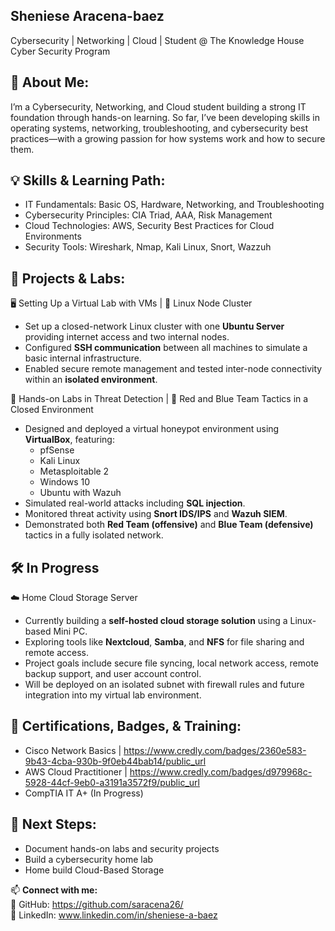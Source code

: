## Sheniese Aracena-baez  
Cybersecurity | Networking | Cloud | Student @ The Knowledge House Cyber Security Program

## 📌 About Me:  
I’m a Cybersecurity, Networking, and Cloud student building a strong IT foundation through hands-on learning. So far, I’ve been developing skills in operating systems, networking, troubleshooting, and cybersecurity best practices—with a growing passion for how systems work and how to secure them.

## 💡 Skills & Learning Path:  
- IT Fundamentals: Basic OS, Hardware, Networking, and Troubleshooting  
- Cybersecurity Principles: CIA Triad, AAA, Risk Management  
- Cloud Technologies: AWS, Security Best Practices for Cloud Environments 
- Security Tools: Wireshark, Nmap, Kali Linux, Snort, Wazzuh 

## 📂 Projects & Labs:  
🖥️ Setting Up a Virtual Lab with VMs | 🧱 Linux Node Cluster  

- Set up a closed-network Linux cluster with one **Ubuntu Server** providing internet access and two internal nodes.  
- Configured **SSH communication** between all machines to simulate a basic internal infrastructure.  
- Enabled secure remote management and tested inter-node connectivity within an **isolated environment**.

  
🧪 Hands-on Labs in Threat Detection | 🔴 Red and Blue Team Tactics in a Closed Environment  

- Designed and deployed a virtual honeypot environment using **VirtualBox**, featuring:
  - pfSense  
  - Kali Linux  
  - Metasploitable 2  
  - Windows 10  
  - Ubuntu with Wazuh  
- Simulated real-world attacks including **SQL injection**.
- Monitored threat activity using **Snort IDS/IPS** and **Wazuh SIEM**.
- Demonstrated both **Red Team (offensive)** and **Blue Team (defensive)** tactics in a fully isolated network.

## 🛠️ In Progress  
☁️ Home Cloud Storage Server  

- Currently building a **self-hosted cloud storage solution** using a Linux-based Mini PC.  
- Exploring tools like **Nextcloud**, **Samba**, and **NFS** for file sharing and remote access.  
- Project goals include secure file syncing, local network access, remote backup support, and user account control.  
- Will be deployed on an isolated subnet with firewall rules and future integration into my virtual lab environment.



## 📜 Certifications, Badges, & Training:  
- Cisco Network Basics | https://www.credly.com/badges/2360e583-9b43-4cba-930b-9f0eb44bab14/public_url
- AWS Cloud Practitioner | https://www.credly.com/badges/d979968c-5928-44cf-9eb0-a3191a3572f9/public_url
- CompTIA IT A+ (In Progress)


## 🚀 **Next Steps:**  
- Document hands-on labs and security projects  
- Build a cybersecurity home lab  
- Home build Cloud-Based Storage  

📫 **Connect with me:**  
🔗 GitHub: https://github.com/saracena26/  
💼 LinkedIn: www.linkedin.com/in/sheniese-a-baez  
```

